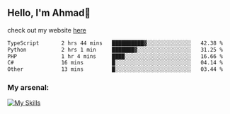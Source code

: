 
## Hello, I'm Ahmad👋

check out my website [here](https://ahmadalwi.com/)

<!--START_SECTION:waka-->

```txt
TypeScript       2 hrs 44 mins   ██████████▓░░░░░░░░░░░░░░   42.38 %
Python           2 hrs 1 min     ███████▓░░░░░░░░░░░░░░░░░   31.25 %
PHP              1 hr 4 mins     ████░░░░░░░░░░░░░░░░░░░░░   16.66 %
C#               16 mins         █░░░░░░░░░░░░░░░░░░░░░░░░   04.14 %
Other            13 mins         █░░░░░░░░░░░░░░░░░░░░░░░░   03.44 %
```

<!--END_SECTION:waka-->

### My arsenal:

[![My Skills](https://skillicons.dev/icons?i=js,ts,py,go,react,nextjs,svelte,nodejs,django,tailwind,html,css,sass,firebase,mongodb,postgres,mysql,redis,git,github,docker,vscode,figma,godot)](https://skillicons.dev)
